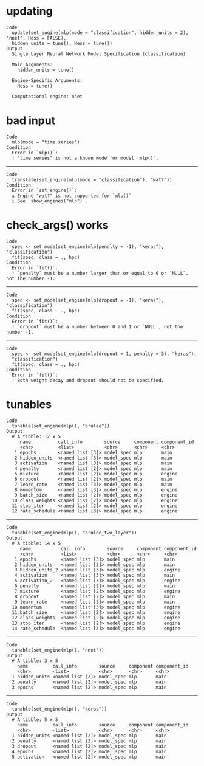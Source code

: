 # updating

    Code
      update(set_engine(mlp(mode = "classification", hidden_units = 2), "nnet", Hess = FALSE),
      hidden_units = tune(), Hess = tune())
    Output
      Single Layer Neural Network Model Specification (classification)
      
      Main Arguments:
        hidden_units = tune()
      
      Engine-Specific Arguments:
        Hess = tune()
      
      Computational engine: nnet 
      

# bad input

    Code
      mlp(mode = "time series")
    Condition
      Error in `mlp()`:
      ! "time series" is not a known mode for model `mlp()`.

---

    Code
      translate(set_engine(mlp(mode = "classification"), "wat?"))
    Condition
      Error in `set_engine()`:
      x Engine "wat?" is not supported for `mlp()`
      i See `show_engines("mlp")`.

# check_args() works

    Code
      spec <- set_mode(set_engine(mlp(penalty = -1), "keras"), "classification")
      fit(spec, class ~ ., hpc)
    Condition
      Error in `fit()`:
      ! `penalty` must be a number larger than or equal to 0 or `NULL`, not the number -1.

---

    Code
      spec <- set_mode(set_engine(mlp(dropout = -1), "keras"), "classification")
      fit(spec, class ~ ., hpc)
    Condition
      Error in `fit()`:
      ! `dropout` must be a number between 0 and 1 or `NULL`, not the number -1.

---

    Code
      spec <- set_mode(set_engine(mlp(dropout = 1, penalty = 3), "keras"),
      "classification")
      fit(spec, class ~ ., hpc)
    Condition
      Error in `fit()`:
      ! Both weight decay and dropout should not be specified.

# tunables

    Code
      tunable(set_engine(mlp(), "brulee"))
    Output
      # A tibble: 12 x 5
         name          call_info        source     component component_id
         <chr>         <list>           <chr>      <chr>     <chr>       
       1 epochs        <named list [3]> model_spec mlp       main        
       2 hidden_units  <named list [3]> model_spec mlp       main        
       3 activation    <named list [3]> model_spec mlp       main        
       4 penalty       <named list [2]> model_spec mlp       main        
       5 mixture       <named list [2]> model_spec mlp       engine      
       6 dropout       <named list [2]> model_spec mlp       main        
       7 learn_rate    <named list [3]> model_spec mlp       main        
       8 momentum      <named list [3]> model_spec mlp       engine      
       9 batch_size    <named list [2]> model_spec mlp       engine      
      10 class_weights <named list [2]> model_spec mlp       engine      
      11 stop_iter     <named list [2]> model_spec mlp       engine      
      12 rate_schedule <named list [3]> model_spec mlp       engine      

---

    Code
      tunable(set_engine(mlp(), "brulee_two_layer"))
    Output
      # A tibble: 14 x 5
         name           call_info        source     component component_id
         <chr>          <list>           <chr>      <chr>     <chr>       
       1 epochs         <named list [3]> model_spec mlp       main        
       2 hidden_units   <named list [3]> model_spec mlp       main        
       3 hidden_units_2 <named list [3]> model_spec mlp       engine      
       4 activation     <named list [3]> model_spec mlp       main        
       5 activation_2   <named list [3]> model_spec mlp       engine      
       6 penalty        <named list [2]> model_spec mlp       main        
       7 mixture        <named list [2]> model_spec mlp       engine      
       8 dropout        <named list [2]> model_spec mlp       main        
       9 learn_rate     <named list [3]> model_spec mlp       main        
      10 momentum       <named list [3]> model_spec mlp       engine      
      11 batch_size     <named list [2]> model_spec mlp       engine      
      12 class_weights  <named list [2]> model_spec mlp       engine      
      13 stop_iter      <named list [2]> model_spec mlp       engine      
      14 rate_schedule  <named list [3]> model_spec mlp       engine      

---

    Code
      tunable(set_engine(mlp(), "nnet"))
    Output
      # A tibble: 3 x 5
        name         call_info        source     component component_id
        <chr>        <list>           <chr>      <chr>     <chr>       
      1 hidden_units <named list [2]> model_spec mlp       main        
      2 penalty      <named list [2]> model_spec mlp       main        
      3 epochs       <named list [2]> model_spec mlp       main        

---

    Code
      tunable(set_engine(mlp(), "keras"))
    Output
      # A tibble: 5 x 5
        name         call_info        source     component component_id
        <chr>        <list>           <chr>      <chr>     <chr>       
      1 hidden_units <named list [2]> model_spec mlp       main        
      2 penalty      <named list [2]> model_spec mlp       main        
      3 dropout      <named list [2]> model_spec mlp       main        
      4 epochs       <named list [2]> model_spec mlp       main        
      5 activation   <named list [2]> model_spec mlp       main        

